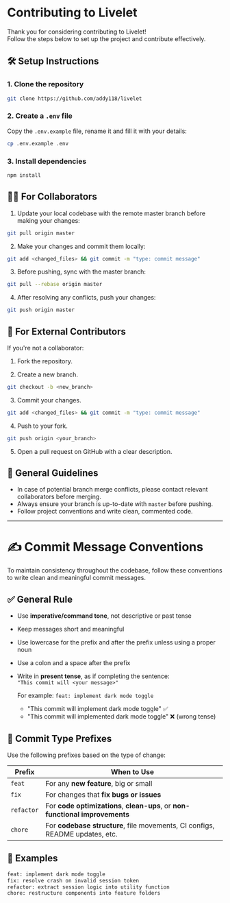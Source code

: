 # Contributing to Livelet

Thank you for considering contributing to Livelet!  
Follow the steps below to set up the project and contribute effectively.

## 🛠 Setup Instructions

### 1. Clone the repository

```bash
git clone https://github.com/addy118/livelet
```

### 2. Create a `.env` file

Copy the `.env.example` file, rename it and fill it with your details:

```bash
cp .env.example .env
```

### 3. Install dependencies

```bash
npm install
```

## 🧑‍💻 For Collaborators

1. Update your local codebase with the remote master branch before making your changes:

  ```bash
  git pull origin master
  ```

2. Make your changes and commit them locally:

  ```bash
  git add <changed_files> && git commit -m "type: commit message"
  ```

3. Before pushing, sync with the master branch:

  ```bash
  git pull --rebase origin master
  ```

4. After resolving any conflicts, push your changes:

  ```bash
  git push origin master
  ```

## 🙋 For External Contributors

If you're not a collaborator:

1. Fork the repository.

2. Create a new branch.

```bash
git checkout -b <new_branch>
```

3. Commit your changes.

```bash
git add <changed_files> && git commit -m "type: commit message"
```

4. Push to your fork.

```bash
git push origin <your_branch>
```

5. Open a pull request on GitHub with a clear description.

## 📌 General Guidelines

- In case of potential branch merge conflicts, please contact relevant collaborators before merging.
- Always ensure your branch is up-to-date with `master` before pushing.
- Follow project conventions and write clean, commented code.

---

# ✍️ Commit Message Conventions

To maintain consistency throughout the codebase, follow these conventions to write clean and meaningful commit messages.

## ✅ General Rule

- Use **imperative/command tone**, not descriptive or past tense
- Keep messages short and meaningful
- Use lowercase for the prefix and after the prefix unless using a proper noun
- Use a colon and a space after the prefix
- Write in **present tense**, as if completing the sentence:  
  `"This commit will <your message>"`

  For example: `feat: implement dark mode toggle`
  - "This commit will implement dark mode toggle" ✅
  - "This commit will implemented dark mode toggle" ❌ (wrong tense)

## 🔖 Commit Type Prefixes

Use the following prefixes based on the type of change:

| Prefix     | When to Use                                                                   |
| ---------- | ----------------------------------------------------------------------------- |
| `feat`     | For any **new feature**, big or small                                         |
| `fix`      | For changes that **fix bugs or issues**                                       |
| `refactor` | For **code optimizations**, **clean-ups**, or **non-functional improvements** |
| `chore`    | For **codebase structure**, file movements, CI configs, README updates, etc.  |

## 🧪 Examples

```bash
feat: implement dark mode toggle
fix: resolve crash on invalid session token
refactor: extract session logic into utility function
chore: restructure components into feature folders
```
